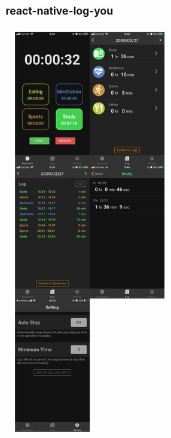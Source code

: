 # react-native-log-you

<div style="display: flex; flex-wrap: wrap; width: 100%; padding: 20px 5%">
<img src="https://github.com/PyTommy/react-native-log-you/blob/readmeImages/images/image1.png" alt="demo-image-1" width="200px">
<img src="https://github.com/PyTommy/react-native-log-you/blob/readmeImages/images/image2.png" alt="demo-image-2" width="200px">
<img src="https://github.com/PyTommy/react-native-log-you/blob/readmeImages/images/image0.png" alt="demo-image-0" width="200px">
<img src="https://github.com/PyTommy/react-native-log-you/blob/readmeImages/images/image5.png" alt="demo-image-5" width="200px">
<img src="https://github.com/PyTommy/react-native-log-you/blob/readmeImages/images/image3.png" alt="demo-image-3" width="200px">
</div>
